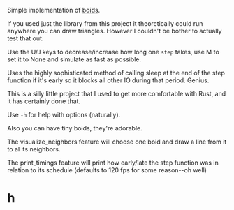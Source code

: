 

Simple implementation of [boids](https://en.wikipedia.org/wiki/Boids).


If you used just the library from this project it theoretically could run anywhere you can draw triangles. However I couldn't be bother to actually test that out.


Use the U/J keys to decrease/increase how long one `step` takes, use M to set it to None and simulate as fast as possible.

Uses the highly sophisticated method of calling sleep at the end of the step function if it's early so it blocks all other IO during that period. Genius.


This is a silly little project that I used to get more comfortable with Rust, and it has certainly done that.


Use `-h` for help with options (naturally).


Also you can have tiny boids, they're adorable.


The visualize_neighbors feature will choose one boid and draw a line from it to al its neighbors.

The print_timings feature will print how early/late the step function was in relation to its schedule (defaults to 120 fps for some reason--oh well)


# h


